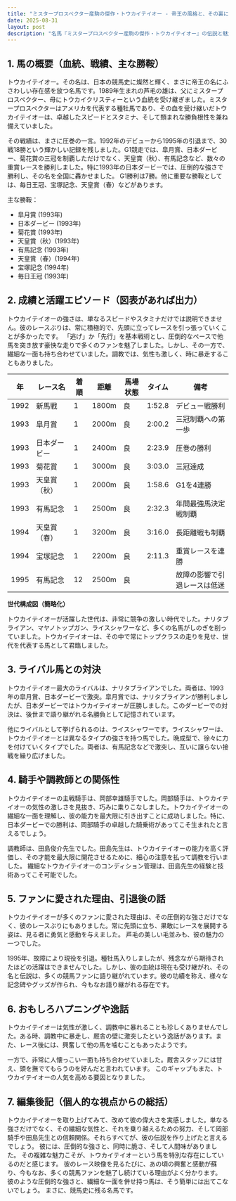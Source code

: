 ```yaml
---
title: "ミスタープロスペクター産駒の傑作・トウカイテイオー - 帝王の風格と、その裏に隠された繊細さ"
date: 2025-08-31
layout: post
description: "名馬『ミスタープロスペクター産駒の傑作・トウカイテイオー』の伝説と魅力を深堀り"
---
```


## 1. 馬の概要（血統、戦績、主な勝鞍）

トウカイテイオー。その名は、日本の競馬史に燦然と輝く、まさに帝王の名にふさわしい存在感を放つ名馬です。1989年生まれの芦毛の雄は、父にミスタープロスペクター、母にトウカイクリスティーという血統を受け継ぎました。ミスタープロスペクターはアメリカを代表する種牡馬であり、その血を受け継いだトウカイテイオーは、卓越したスピードとスタミナ、そして類まれな勝負根性を兼ね備えていました。

その戦績は、まさに圧巻の一言。1992年のデビューから1995年の引退まで、30戦18勝という輝かしい記録を残しました。G1競走では、皐月賞、日本ダービー、菊花賞の三冠を制覇しただけでなく、天皇賞（秋）、有馬記念など、数々の重賞レースを勝利しました。特に1993年の日本ダービーでは、圧倒的な強さで勝利し、その名を全国に轟かせました。  G1勝利は7勝。他に重要な勝鞍としては、毎日王冠、宝塚記念、天皇賞（春）などがあります。

主な勝鞍：

* 皐月賞 (1993年)
* 日本ダービー (1993年)
* 菊花賞 (1993年)
* 天皇賞（秋）(1993年)
* 有馬記念 (1993年)
* 天皇賞（春）(1994年)
* 宝塚記念 (1994年)
* 毎日王冠 (1993年)


## 2. 成績と活躍エピソード（図表があれば出力）

トウカイテイオーの強さは、単なるスピードやスタミナだけでは説明できません。彼のレースぶりは、常に積極的で、先頭に立ってレースを引っ張っていくことが多かったです。  「逃げ」か「先行」を基本戦術とし、圧倒的なペースで他馬を突き放す豪快な走りで多くのファンを魅了しました。しかし、その一方で、繊細な一面も持ち合わせていました。調教では、気性も激しく、時に暴走することもありました。

| 年 | レース名          | 着順 | 距離 | 馬場状態 | タイム       | 備考                                      |
|---|-------------------|-----|------|---------|-------------|-------------------------------------------|
| 1992 | 新馬戦            | 1   | 1800m| 良       | 1:52.8      | デビュー戦勝利                             |
| 1993 | 皐月賞            | 1   | 2000m| 良       | 2:00.2      | 三冠制覇への第一歩                         |
| 1993 | 日本ダービー        | 1   | 2400m| 良       | 2:23.9      | 圧巻の勝利                                  |
| 1993 | 菊花賞            | 1   | 3000m| 良       | 3:03.0      | 三冠達成                                  |
| 1993 | 天皇賞（秋）        | 1   | 2000m| 良       | 1:58.6      | G1を4連勝                               |
| 1993 | 有馬記念          | 1   | 2500m| 良       | 2:32.3      | 年間最強馬決定戦制覇                       |
| 1994 | 天皇賞（春）        | 1   | 3200m| 良       | 3:16.0      | 長距離戦も制覇                             |
| 1994 | 宝塚記念          | 1   | 2200m| 良       | 2:11.3      | 重賞レースを連勝                           |
| 1995 | 有馬記念          | 12  | 2500m| 良       |             | 故障の影響で引退レースは低迷              |


**世代構成図（簡略化）**

トウカイテイオーが活躍した世代は、非常に競争の激しい時代でした。ナリタブライアン、マヤノトップガン、ライスシャワーなど、多くの名馬がしのぎを削っていました。トウカイテイオーは、その中で常にトップクラスの走りを見せ、世代を代表する馬として君臨しました。


## 3. ライバル馬との対決

トウカイテイオー最大のライバルは、ナリタブライアンでした。両者は、1993年の皐月賞、日本ダービーで激突。皐月賞では、ナリタブライアンが勝利しましたが、日本ダービーではトウカイテイオーが圧勝しました。このダービーでの対決は、後世まで語り継がれる名勝負として記憶されています。

他にライバルとして挙げられるのは、ライスシャワーです。ライスシャワーは、トウカイテイオーとは異なるタイプの強さを持つ馬でした。晩成型で、徐々に力を付けていくタイプでした。両者は、有馬記念などで激突し、互いに譲らない接戦を繰り広げました。


## 4. 騎手や調教師との関係性

トウカイテイオーの主戦騎手は、岡部幸雄騎手でした。岡部騎手は、トウカイテイオーの気性の激しさを見抜き、巧みに乗りこなしました。トウカイテイオーの繊細な一面を理解し、彼の能力を最大限に引き出すことに成功しました。特に、日本ダービーでの勝利は、岡部騎手の卓越した騎乗術があってこそ生まれたと言えるでしょう。

調教師は、田島俊介先生でした。田島先生は、トウカイテイオーの能力を高く評価し、その才能を最大限に開花させるために、細心の注意を払って調教を行いました。  繊細なトウカイテイオーのコンディション管理は、田島先生の経験と技術あってこそ可能でした。


## 5. ファンに愛された理由、引退後の話

トウカイテイオーが多くのファンに愛された理由は、その圧倒的な強さだけでなく、彼のレースぶりにもありました。常に先頭に立ち、果敢にレースを展開する姿は、見る者に勇気と感動を与えました。  芦毛の美しい毛並みも、彼の魅力の一つでした。

1995年、故障により現役を引退。種牡馬入りしましたが、残念ながら期待されたほどの活躍はできませんでした。しかし、彼の血統は現在も受け継がれ、その名と伝説は、多くの競馬ファンに語り継がれています。彼の功績を称え、様々な記念碑やグッズが作られ、今もなお語り継がれる存在です。


## 6. おもしろハプニングや逸話

トウカイテイオーは気性が激しく、調教中に暴れることも珍しくありませんでした。ある時、調教中に暴走し、厩舎の壁に激突したという逸話があります。また、レース後には、興奮して他の馬を噛むこともあったようです。

一方で、非常に人懐っこい一面も持ち合わせていました。厩舎スタッフには甘え、頭を撫でてもらうのを好んだと言われています。  このギャップもまた、トウカイテイオーの人気を高める要因となりました。


## 7. 編集後記（個人的な視点からの総括）

トウカイテイオーを取り上げてみて、改めて彼の偉大さを実感しました。単なる強さだけでなく、その繊細な気性と、それを乗り越えるための努力、そして岡部騎手や田島先生との信頼関係。それらすべてが、彼の伝説を作り上げたと言えるでしょう。  彼には、圧倒的な強さと、同時に脆さ、そして人間味がありました。  その複雑な魅力こそが、トウカイテイオーという馬を特別な存在にしているのだと感じます。  彼のレース映像を見るたびに、あの頃の興奮と感動が蘇り、今もなお、多くの競馬ファンを魅了し続けている理由がよく分かります。  彼のような圧倒的な強さと、繊細な一面を併せ持つ馬は、そう簡単には出てこないでしょう。  まさに、競馬史に残る名馬です。
